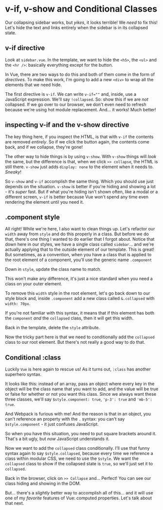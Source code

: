 # v-if, v-show and Conditional Classes

Our collapsing sidebar works, but *yikes*, it looks terrible! We *need* to fix this!
Let's hide the text and links entirely when the sidebar
is in its collapsed state.

## v-if directive

Look at `sidebar.vue`. In the template, we want to hide the `<h5>`, the `<ul>` and the
`<hr />`: basically everything except for the button.

In Vue, there are two ways to do this and both of them come in the form of
*directives*. To make this work, I'm going to add a new `<div>` to wrap all the
elements that we need hide.

The first directive is `v-if`. We can write `v-if=""` and, inside, use a JavaScript
expression. We'll say `!collapsed`. So: show this if we are *not* collapsed. If we
go over to our browser, we don't even need to refresh because we're using hot
module replacement. And... it works! Much better!

## inspecting v-if and the v-show directive

The key thing here, if you inspect the HTML, is that with `v-if` the contents
are removed *entirely*. So if we click the button again, the contents come back,
and if we collapse, they're gone!

The other way to hide things is by using `v-show`. With `v-show` things will
*look* the same, but the difference is that, when we click `>> collapse`, the HTML
is still there. `v-show` just adds `display: none` to the element when it needs to.
*Sneaky*!

So `v-show` and `v-if` accomplish the same thing. Which you should use just depends
on the situation. `v-show` is better if you're hiding and showing a lot - it's
*super* fast. But if what you're hiding isn't shown often, like a modal or a different
screen, `v-if` is better because Vue won't spend any time even rendering the element
until you need it.

## .component style

All right! While we're here, I also want to clean things up. Let's refactor our
`width` away from `style` and do this properly in a class. But before we do that,
there's one thing I wanted to do earlier that I forgot about. Notice that down
here in our styles, we have a single class called `sidebar`... and we're actually
applying that to the outside element of our template. This is great! But sometimes,
as a convention, when you have a class that is applied to the root element of a
component, you'll use the generic name `.component`

Down in `style`, update the class name to match.

This won't make any difference, it's just a nice standard when you need a class
on your outer element.

To remove this `width` style in the root element, let's go back down to our
style block and, inside `.component` add a new class called `&.collapsed` with
`width: 70px`.

If you're not familiar with this syntax, it means that if this element has both the
`component` *and* the `collapsed` class, then it will get this width.

Back in the template, delete the `style` attribute.

Now the tricky part here is that we need to conditionally add the `collapsed`
class to our root element. But there's not really a good way to do that.

## Conditional :class

Luckily `Vue` is here again to rescue us! As it turns out, `:class` has another
superhero syntax.

It looks like this: instead of an array, pass an object where every
key in the object will be the class name that you want to add, and the value will be
true or false for whether or not you want this class. Since we always want these three
classes, we'll say `$style.component: true`, `'p-3': true` and `'mb-5': true`.

And Webpack is furious with me! And the reason is that in an object,
you can't reference an property with the `.` syntax:
you can't say `$style.component` - it just confuses JavaScript.

So when you have this situation, you need to put square brackets around it. That's
a bit ugly, but *now* JavaScript understands it.

Now we want to add the `collapsed` class conditionally. I'll use that funny syntax again
to say `$style.collapsed`, because every time we reference a class within modular CSS,
we need to use the `$style`. We want the `collapsed` class to show if the collapsed
state is `true`, so we'll just set it to `collapsed`.

Back in the browser, click on `>> Collapse` and... Perfect! You can see our class
hiding and showing in the DOM.

But... there's a *slightly* better way to accomplish all of this... and it will
use one of my *favorite* features of Vue: computed properties. Let's talk about
that next.
